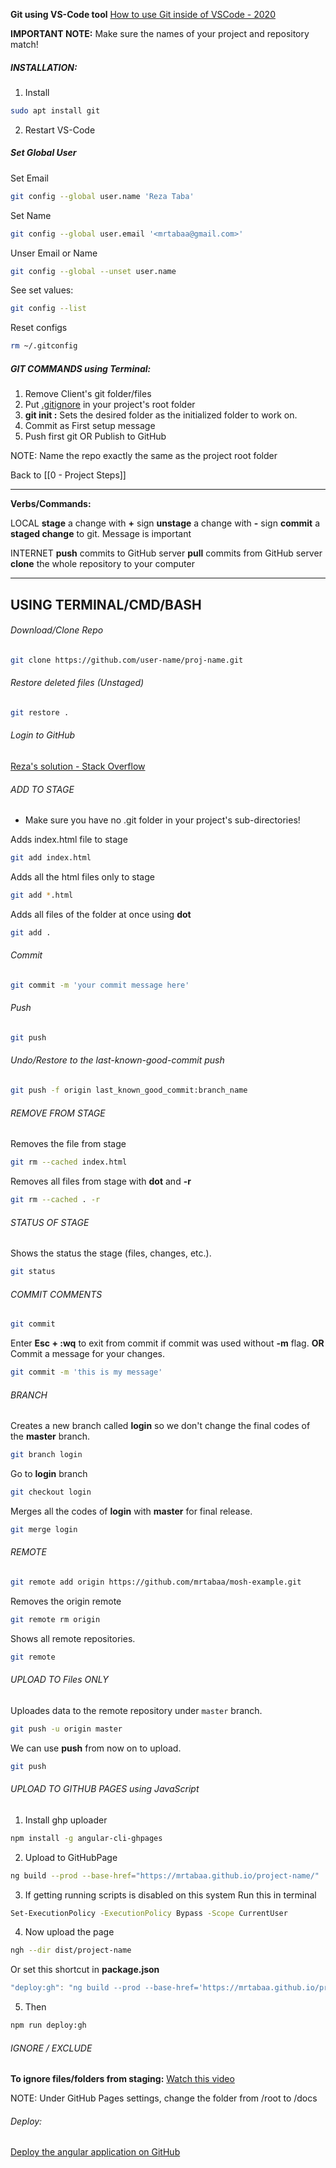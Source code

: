 **Git using VS-Code tool**
[How to use Git inside of VSCode - 2020](https://www.youtube.com/watch?v=F2DBSH2VoHQ)

**IMPORTANT NOTE:**
Make sure the names of your project and repository match!

##### INSTALLATION:
1. Install
```bash
sudo apt install git
```
2. Restart VS-Code
##### Set Global User
Set Email
```bash
git config --global user.name 'Reza Taba'
```

Set Name
```bash
git config --global user.email '<mrtabaa@gmail.com>'
```

Unser Email or Name
```bash
git config --global --unset user.name
```

See set values:
```bash
git config --list
```

Reset configs
```bash
rm ~/.gitconfig
```
##### GIT COMMANDS using Terminal:

1. Remove Client's git folder/files
2. Put [.gitignore](https://github.com/mrtabaa/HealthApp/blob/dotnet6/.gitignore) in your project's root folder
3. **git init :** Sets the desired folder as the initialized folder to work on.
4. Commit as First setup message
5. Push first git OR Publish to GitHub

NOTE: 
Name the repo exactly the same as the project root folder

Back to [[0 - Project Steps]]

-------------------------------------

**Verbs/Commands:**

LOCAL
**stage** a change with **+** sign
**unstage** a change with **-** sign
**commit** a **staged change** to git. Message is important

INTERNET
**push** commits to GitHub server
**pull** commits from GitHub server
**clone** the whole repository to your computer

-------------------------------------







## USING TERMINAL/CMD/BASH
###### Download/Clone Repo
```bash
git clone https://github.com/user-name/proj-name.git
```
 
###### Restore deleted files (Unstaged)
```bash
git restore .
```

###### Login to GitHub
[Reza's solution - Stack Overflow](https://stackoverflow.com/a/77085369/3944285)

###### ADD TO STAGE
* Make sure you have no .git folder in your project's sub-directories!

Adds index.html file to stage
```bash
git add index.html 
```

Adds all the html files only to stage
```bash
git add *.html 
```

Adds all files of the folder at once using **dot**
```bash
git add .
```
###### Commit
```bash
git commit -m 'your commit message here'
```
###### Push
```bash
git push
```

###### Undo/Restore to the last-known-good-commit push
```bash
git push -f origin last_known_good_commit:branch_name
```
###### REMOVE FROM STAGE

Removes the file from stage
```bash
git rm --cached index.html
```

Removes all files from stage with **dot** and **-r**
```bash
git rm --cached . -r
```

###### STATUS OF STAGE

Shows the status the stage (files, changes, etc.).
```bash
git status
```
###### COMMIT COMMENTS
```bash
git commit
```
Enter **Esc + :wq** to exit from commit if commit was used without **-m** flag.
**OR**
Commit a message for your changes.
```bash
git commit -m 'this is my message'
```

###### BRANCH

Creates a new branch called **login** so we don't change the final codes of the **master** branch.
```bash
git branch login
```
Go to **login** branch
```bash
git checkout login 
```

Merges all the codes of **login** with **master** for final release.
```bash
git merge login
```

###### REMOTE
```bash
git remote add origin https://github.com/mrtabaa/mosh-example.git
```

Removes the origin remote
```bash
git remote rm origin
```

Shows all remote repositories.
```bash
git remote
```

###### UPLOAD TO Files ONLY
Uploades data to the remote repository under `master` branch.
```bash
git push -u origin master
```

We can use **push** from now on to upload.
```bash
git push
```

###### UPLOAD TO GITHUB PAGES using JavaScript
1. Install ghp uploader
```bash
npm install -g angular-cli-ghpages 
```

2. Upload to GitHubPage
```bash
ng build --prod --base-href="https://mrtabaa.github.io/project-name/"
```

3. If getting running scripts is disabled on this system Run this in terminal
```bash
Set-ExecutionPolicy -ExecutionPolicy Bypass -Scope CurrentUser
```

4. Now upload the page
```bash
ngh --dir dist/project-name
```

Or set this shortcut in **package.json**

```ts
"deploy:gh": "ng build --prod --base-href='https://mrtabaa.github.io/project-name/' && ngh --dir dist/project-name",
```

5. Then 
```bash
npm run deploy:gh
```

###### IGNORE / EXCLUDE
**To ignore files/folders from staging:** [Watch this video](https://youtu.be/SWYqp7iY_Tc?t=1092)

NOTE:
Under GitHub Pages settings, change the folder from /root to /docs
###### Deploy:
[Deploy the angular application on GitHub](https://www.youtube.com/watch?v=wElk1W1BJ2o)